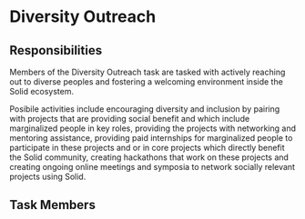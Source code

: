 # Diversity Outreach

## Responsibilities

Members of the Diversity Outreach task are tasked with actively reaching out to diverse peoples and fostering a welcoming environment inside the Solid ecosystem.

Posibile activities include encouraging diversity and inclusion by pairing with projects that are providing social benefit and which include marginalized people in key roles, providing the projects with networking and mentoring assistance, providing paid internships for marginalized people to participate in these projects and or in core projects which directly benefit the Solid community, creating hackathons that work on these projects and creating ongoing online meetings and symposia to network socially relevant projects using Solid.

## Task Members
